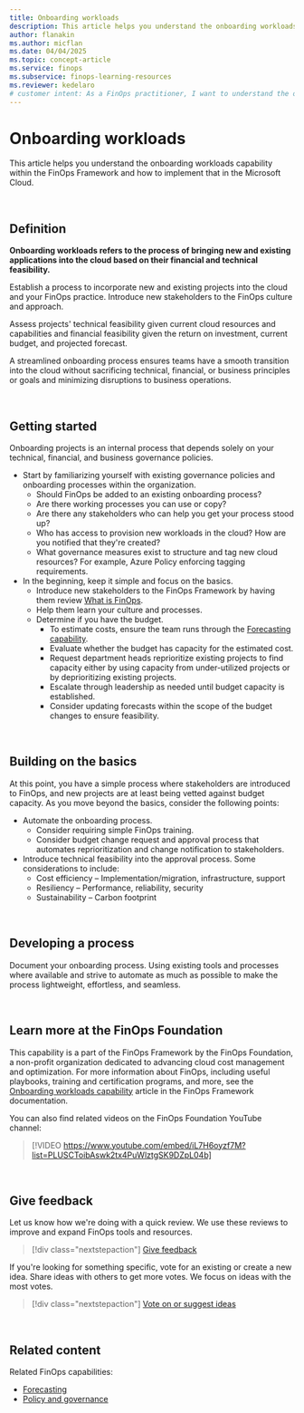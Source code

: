```yaml
---
title: Onboarding workloads
description: This article helps you understand the onboarding workloads capability within the FinOps Framework and how to implement that in the Microsoft Cloud.
author: flanakin
ms.author: micflan
ms.date: 04/04/2025
ms.topic: concept-article
ms.service: finops
ms.subservice: finops-learning-resources
ms.reviewer: kedelaro
# customer intent: As a FinOps practitioner, I want to understand the onboarding workloads capability so that I can implement it in the Microsoft Cloud.
---
```


<!-- markdownlint-disable-next-line MD025 -->
# Onboarding workloads

This article helps you understand the onboarding workloads capability within the FinOps Framework and how to implement that in the Microsoft Cloud.

<br>

## Definition

**Onboarding workloads refers to the process of bringing new and existing applications into the cloud based on their financial and technical feasibility.**

Establish a process to incorporate new and existing projects into the cloud and your FinOps practice. Introduce new stakeholders to the FinOps culture and approach.

Assess projects' technical feasibility given current cloud resources and capabilities and financial feasibility given the return on investment, current budget, and projected forecast.

A streamlined onboarding process ensures teams have a smooth transition into the cloud without sacrificing technical, financial, or business principles or goals and minimizing disruptions to business operations.

<br>

## Getting started

Onboarding projects is an internal process that depends solely on your technical, financial, and business governance policies.

- Start by familiarizing yourself with existing governance policies and onboarding processes within the organization.
  - Should FinOps be added to an existing onboarding process?
  - Are there working processes you can use or copy?
  - Are there any stakeholders who can help you get your process stood up?
  - Who has access to provision new workloads in the cloud? How are you notified that they're created?
  - What governance measures exist to structure and tag new cloud resources? For example, Azure Policy enforcing tagging requirements.
- In the beginning, keep it simple and focus on the basics.
  - Introduce new stakeholders to the FinOps Framework by having them review [What is FinOps](../../overview.md).
  - Help them learn your culture and processes.
  - Determine if you have the budget.
    - To estimate costs, ensure the team runs through the [Forecasting capability](../quantify/forecasting.md).
    - Evaluate whether the budget has capacity for the estimated cost.
    - Request department heads reprioritize existing projects to find capacity either by using capacity from under-utilized projects or by deprioritizing existing projects.
    - Escalate through leadership as needed until budget capacity is established.
    - Consider updating forecasts within the scope of the budget changes to ensure feasibility.

<br>

## Building on the basics

At this point, you have a simple process where stakeholders are introduced to FinOps, and new projects are at least being vetted against budget capacity. As you move beyond the basics, consider the following points:

- Automate the onboarding process.
  - Consider requiring simple FinOps training.
  - Consider budget change request and approval process that automates reprioritization and change notification to stakeholders.
- Introduce technical feasibility into the approval process. Some considerations to include:
  - Cost efficiency – Implementation/migration, infrastructure, support
  - Resiliency – Performance, reliability, security
  - Sustainability – Carbon footprint

<br>

## Developing a process

Document your onboarding process. Using existing tools and processes where available and strive to automate as much as possible to make the process lightweight, effortless, and seamless.

<br>

## Learn more at the FinOps Foundation

This capability is a part of the FinOps Framework by the FinOps Foundation, a non-profit organization dedicated to advancing cloud cost management and optimization. For more information about FinOps, including useful playbooks, training and certification programs, and more, see the [Onboarding workloads capability](https://www.finops.org/framework/capabilities/onboarding-workloads/) article in the FinOps Framework documentation.

You can also find related videos on the FinOps Foundation YouTube channel:

> [!VIDEO https://www.youtube.com/embed/iL7H6oyzf7M?list=PLUSCToibAswk2tx4PuWlztgSK9DZpL04b]

<br>

## Give feedback

Let us know how we're doing with a quick review. We use these reviews to improve and expand FinOps tools and resources.

> [!div class="nextstepaction"]
> [Give feedback](https://portal.azure.com/#view/HubsExtension/InProductFeedbackBlade/extensionName/FinOpsToolkit/cesQuestion/How%20easy%20or%20hard%20is%20it%20to%20use%20FinOps%20toolkit%20tools%20and%20resources%3F/cvaQuestion/How%20valuable%20is%20the%20FinOps%20toolkit%3F/surveyId/FTK0.11/bladeName/Guide.Framework/featureName/Capabilities.Manage.Onboarding)

If you're looking for something specific, vote for an existing or create a new idea. Share ideas with others to get more votes. We focus on ideas with the most votes.

> [!div class="nextstepaction"]
> [Vote on or suggest ideas](https://github.com/microsoft/finops-toolkit/issues?q=is%3Aissue+is%3Aopen+sort%3Areactions-%252B1-desc)

<br>

## Related content

Related FinOps capabilities:

- [Forecasting](../quantify/forecasting.md)
- [Policy and governance](./governance.md)

<br>
